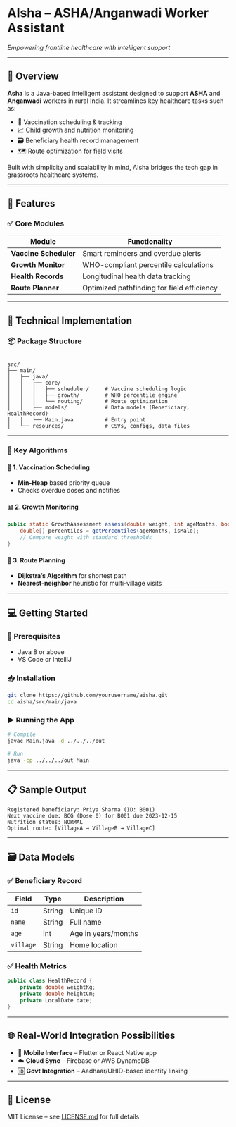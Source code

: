 # AIsha – ASHA/Anganwadi Worker Assistant
*Empowering frontline healthcare with intelligent support*

---

## 📌 Overview

**Asha** is a Java-based intelligent assistant designed to support **ASHA** and **Anganwadi** workers in rural India. It streamlines key healthcare tasks such as:

- 📅 Vaccination scheduling & tracking  
- 📈 Child growth and nutrition monitoring  
- 🗃️ Beneficiary health record management  
- 🗺️ Route optimization for field visits  

Built with simplicity and scalability in mind, AIsha bridges the tech gap in grassroots healthcare systems.

---

## 🚀 Features

### ✅ Core Modules

| Module               | Functionality                                  |
|----------------------|------------------------------------------------|
| **Vaccine Scheduler** | Smart reminders and overdue alerts             |
| **Growth Monitor**    | WHO-compliant percentile calculations          |
| **Health Records**    | Longitudinal health data tracking              |
| **Route Planner**     | Optimized pathfinding for field efficiency     |

---

## 🧠 Technical Implementation

### 📦 Package Structure

```

src/
├── main/
│   ├── java/
│   │   ├── core/
│   │   │   ├── scheduler/     # Vaccine scheduling logic
│   │   │   ├── growth/        # WHO percentile engine
│   │   │   └── routing/       # Route optimization
│   │   ├── models/            # Data models (Beneficiary, HealthRecord)
│   │   └── Main.java          # Entry point
│   └── resources/             # CSVs, configs, data files

````

---

### 🧩 Key Algorithms

#### 🧪 1. Vaccination Scheduling
- **Min-Heap** based priority queue
- Checks overdue doses and notifies

#### 📊 2. Growth Monitoring
```java
public static GrowthAssessment assess(double weight, int ageMonths, boolean isMale) {
    double[] percentiles = getPercentiles(ageMonths, isMale);
    // Compare weight with standard thresholds
}
````

#### 🧭 3. Route Planning

* **Dijkstra’s Algorithm** for shortest path
* **Nearest-neighbor** heuristic for multi-village visits

---

## 💻 Getting Started

### 🔧 Prerequisites

* Java 8 or above
* VS Code or IntelliJ

### 📥 Installation

```bash
git clone https://github.com/yourusername/aisha.git
cd aisha/src/main/java
```

### ▶️ Running the App

```bash
# Compile
javac Main.java -d ../../../out

# Run
java -cp ../../../out Main
```

---

## 📋 Sample Output

```
Registered beneficiary: Priya Sharma (ID: B001)
Next vaccine due: BCG (Dose 0) for B001 due 2023-12-15
Nutrition status: NORMAL
Optimal route: [VillageA → VillageB → VillageC]
```

---

## 🗃️ Data Models

### ✅ Beneficiary Record

| Field     | Type   | Description         |
| --------- | ------ | ------------------- |
| `id`      | String | Unique ID           |
| `name`    | String | Full name           |
| `age`     | int    | Age in years/months |
| `village` | String | Home location       |

### ✅ Health Metrics

```java
public class HealthRecord {
    private double weightKg;
    private double heightCm;
    private LocalDate date;
}
```

---

## 🌐 Real-World Integration Possibilities

* 📱 **Mobile Interface** – Flutter or React Native app
* ☁️ **Cloud Sync** – Firebase or AWS DynamoDB
* 🆔 **Govt Integration** – Aadhaar/UHID-based identity linking

---

## 📜 License

MIT License – see [LICENSE.md](LICENSE.md) for full details.

